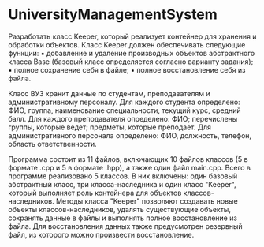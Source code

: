 # UniversityManagementSystem
Разработать класс Keeper, который реализует контейнер для хранения и обработки
объектов. Класс Keeper должен обеспечивать следующие функции:
▪ добавление и удаление производных объектов абстрактного класса Base (базовый
класс определяется согласно варианту задания);
▪ полное сохранение себя в файле;
▪ полное восстановление себя из файла.

Класс ВУЗ хранит данные по студентам, преподавателям и административному
персоналу. Для каждого студента определено: ФИО, группа, наименование
специальности, текущий курс, средний балл. Для каждого преподавателя
определено: ФИО; перечислены группы, которые ведет; предметы, которые
преподает. Для административного персонала определено: ФИО, должность,
телефон, область ответственности.

Программа состоит из 11 файлов, включающих 10 файлов классов (5 в формате .cpp и 5 в формате .hpp), а также один файл main.cpp. Всего в программе реализовано 5 классов. В них включены: один базовый абстрактный класс, три класса-наследника и один класс "Keeper", который выполняет роль контейнера для объектов классов-наследников.
Методы класса "Keeper" позволяют создавать новые объекты классов-наследников, удалять существующие объекты, сохранять данные в файлы и выполнять полное восстановление из файла. Для восстановления данных также предусмотрен резервный файл, из которого можно произвести восстановление.
